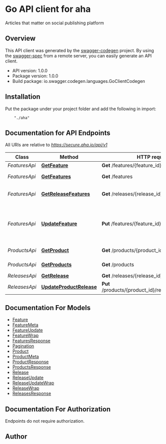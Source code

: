 # Go API client for aha

Articles that matter on social publishing platform

## Overview
This API client was generated by the [swagger-codegen](https://github.com/swagger-api/swagger-codegen) project.  By using the [swagger-spec](https://github.com/swagger-api/swagger-spec) from a remote server, you can easily generate an API client.

- API version: 1.0.0
- Package version: 1.0.0
- Build package: io.swagger.codegen.languages.GoClientCodegen

## Installation
Put the package under your project folder and add the following in import:
```
    "./aha"
```

## Documentation for API Endpoints

All URIs are relative to *https://secure.aha.io/api/v1*

Class | Method | HTTP request | Description
------------ | ------------- | ------------- | -------------
*FeaturesApi* | [**GetFeature**](docs/FeaturesApi.md#getfeature) | **Get** /features/{feature_id} | 
*FeaturesApi* | [**GetFeatures**](docs/FeaturesApi.md#getfeatures) | **Get** /features | Get all features
*FeaturesApi* | [**GetReleaseFeatures**](docs/FeaturesApi.md#getreleasefeatures) | **Get** /releases/{release_id}/features | Get all features for a release
*FeaturesApi* | [**UpdateFeature**](docs/FeaturesApi.md#updatefeature) | **Put** /features/{feature_id} | Update a feature&#39;s custom fields with tag-like value
*ProductsApi* | [**GetProduct**](docs/ProductsApi.md#getproduct) | **Get** /products/{product_id} | Products API
*ProductsApi* | [**GetProducts**](docs/ProductsApi.md#getproducts) | **Get** /products | Products API
*ReleasesApi* | [**GetRelease**](docs/ReleasesApi.md#getrelease) | **Get** /releases/{release_id} | 
*ReleasesApi* | [**UpdateProductRelease**](docs/ReleasesApi.md#updateproductrelease) | **Put** /products/{product_id}/releases/{release_id} | Update a release


## Documentation For Models

 - [Feature](docs/Feature.md)
 - [FeatureMeta](docs/FeatureMeta.md)
 - [FeatureUpdate](docs/FeatureUpdate.md)
 - [FeatureWrap](docs/FeatureWrap.md)
 - [FeaturesResponse](docs/FeaturesResponse.md)
 - [Pagination](docs/Pagination.md)
 - [Product](docs/Product.md)
 - [ProductMeta](docs/ProductMeta.md)
 - [ProductResponse](docs/ProductResponse.md)
 - [ProductsResponse](docs/ProductsResponse.md)
 - [Release](docs/Release.md)
 - [ReleaseUpdate](docs/ReleaseUpdate.md)
 - [ReleaseUpdateWrap](docs/ReleaseUpdateWrap.md)
 - [ReleaseWrap](docs/ReleaseWrap.md)
 - [ReleasesResponse](docs/ReleasesResponse.md)


## Documentation For Authorization
 Endpoints do not require authorization.


## Author



